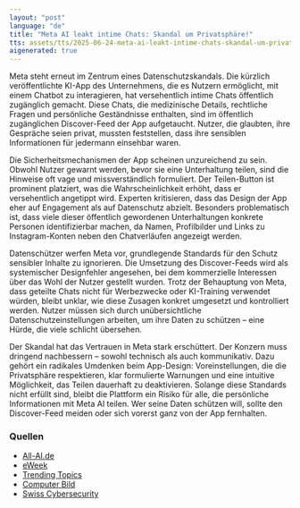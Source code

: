 ```yaml
---
layout: "post"
language: "de"
title: "Meta AI leakt intime Chats: Skandal um Privatsphäre!"
tts: assets/tts/2025-06-24-meta-ai-leakt-intime-chats-skandal-um-privatsphaere.mp3
aigenerated: true
---
```


Meta steht erneut im Zentrum eines Datenschutzskandals. Die kürzlich veröffentlichte KI-App des Unternehmens, die es Nutzern ermöglicht, mit einem Chatbot zu interagieren, hat versehentlich intime Chats öffentlich zugänglich gemacht. Diese Chats, die medizinische Details, rechtliche Fragen und persönliche Geständnisse enthalten, sind im öffentlich zugänglichen Discover-Feed der App aufgetaucht. Nutzer, die glaubten, ihre Gespräche seien privat, mussten feststellen, dass ihre sensiblen Informationen für jedermann einsehbar waren.

<!--more-->

Die Sicherheitsmechanismen der App scheinen unzureichend zu sein. Obwohl Nutzer gewarnt werden, bevor sie eine Unterhaltung teilen, sind die Hinweise oft vage und missverständlich formuliert. Der Teilen-Button ist prominent platziert, was die Wahrscheinlichkeit erhöht, dass er versehentlich angetippt wird. Experten kritisieren, dass das Design der App eher auf Engagement als auf Datenschutz abzielt. Besonders problematisch ist, dass viele dieser öffentlich gewordenen Unterhaltungen konkrete Personen identifizierbar machen, da Namen, Profilbilder und Links zu Instagram-Konten neben den Chatverläufen angezeigt werden.

Datenschützer werfen Meta vor, grundlegende Standards für den Schutz sensibler Inhalte zu ignorieren. Die Umsetzung des Discover-Feeds wird als systemischer Designfehler angesehen, bei dem kommerzielle Interessen über das Wohl der Nutzer gestellt wurden. Trotz der Behauptung von Meta, dass geteilte Chats nicht für Werbezwecke oder KI-Training verwendet würden, bleibt unklar, wie diese Zusagen konkret umgesetzt und kontrolliert werden. Nutzer müssen sich durch unübersichtliche Datenschutzeinstellungen arbeiten, um ihre Daten zu schützen – eine Hürde, die viele schlicht übersehen.

Der Skandal hat das Vertrauen in Meta stark erschüttert. Der Konzern muss dringend nachbessern – sowohl technisch als auch kommunikativ. Dazu gehört ein radikales Umdenken beim App-Design: Voreinstellungen, die die Privatsphäre respektieren, klar formulierte Warnungen und eine intuitive Möglichkeit, das Teilen dauerhaft zu deaktivieren. Solange diese Standards nicht erfüllt sind, bleibt die Plattform ein Risiko für alle, die persönliche Informationen mit Meta AI teilen. Wer seine Daten schützen will, sollte den Discover-Feed meiden oder sich vorerst ganz von der App fernhalten.

### Quellen
- [All-AI.de](https://www.all-ai.de/news/topbeitraege/meta-leak-aifeed)
- [eWeek](https://www.eweek.com/news/meta-ai-chats-public-sensitive-data-privacy/)
- [Trending Topics](https://www.trendingtopics.eu/meta-ai-user-veroeffentlich-offenbar-unwissentlich-intime-prompts/)
- [Computer Bild](https://www.computerbild.de/artikel/cb-News-Internet-Private-Chats-bei-Meta-AI-sichtbar-39767625.html)
- [Swiss Cybersecurity](https://www.swisscybersecurity.net/news/2025-06-16/user-fuehren-intime-chats-mit-meta-ki-und-teilen-sie-mit-der-ganzen-welt)
